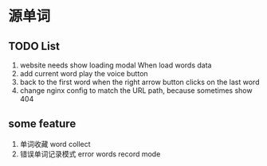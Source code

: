 # 源单词

## TODO List

1. website needs show loading modal When load words data
2. add current word play the voice button
3. back to the first word when the right arrow button clicks on the last word
4. change nginx config to match the URL path, because sometimes show 404

## some feature

1. 单词收藏 word collect
2. 错误单词记录模式 error words record mode
